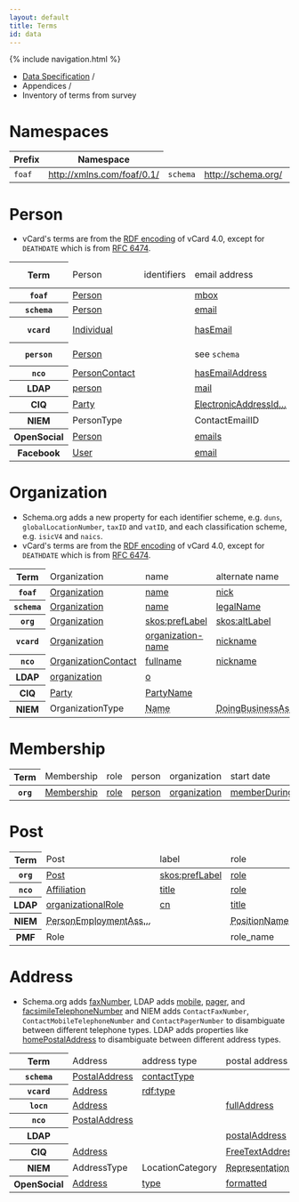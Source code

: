```yaml
---
layout: default
title: Terms
id: data
---
```

{% include navigation.html %}

<ul class="breadcrumb">
  <li><a href="/specs/">Data Specification</a> <span class="divider">/</span></li>
  <li>Appendices <span class="divider">/</span></li>
  <li class="active">Inventory of terms from survey</li>
</ul>

# Namespaces

<table>
  <thead>
    <tr>
      <th>Prefix</th>
      <th>Namespace</th>
    </tr>
  </thead>
  <tbody>
    <tr>
      <td>
        <code>foaf</code>
      </td>
      <td>
        <a href='http://xmlns.com/foaf/0.1/'>http://xmlns.com/foaf/0.1/</a>
      </td>
      <td>
        <code>schema</code>
      </td>
      <td>
        <a href='http://schema.org/'>http://schema.org/</a>
      </td>
      <td>
        <code>org</code>
      </td>
      <td>
        <a href='http://www.w3.org/ns/org#'>http://www.w3.org/ns/org#</a>
      </td>
      <td>
        <code>skos</code>
      </td>
      <td>
        <a href='http://www.w3.org/2004/02/skos/core#'>http://www.w3.org/2004/02/skos/core#</a>
      </td>
      <td>
        <code>vcard</code>
      </td>
      <td>
        <a href='http://www.w3.org/2006/vcard/ns#'>http://www.w3.org/2006/vcard/ns#</a>
      </td>
      <td>
        <code>person</code>
      </td>
      <td>
        <a href='http://www.w3.org/ns/person#'>http://www.w3.org/ns/person#</a>
      </td>
      <td>
        <code>locn</code>
      </td>
      <td>
        <a href='http://www.w3.org/ns/locn#'>http://www.w3.org/ns/locn#</a>
      </td>
      <td>
        <code>nco</code>
      </td>
      <td>
        <a href='http://www.semanticdesktop.org/ontologies/nco/#'>http://www.semanticdesktop.org/ontologies/nco/#</a>
      </td>
      <td>
        <code>nie</code>
      </td>
      <td>
        <a href='http://www.semanticdesktop.org/ontologies/nie/#'>http://www.semanticdesktop.org/ontologies/nie/#</a>
      </td>
    </tr>
  </tbody>
</table>


# Person

* vCard's terms are from the [RDF encoding](http://www.w3.org/TR/vcard-rdf/) of vCard 4.0, except for `DEATHDATE` which is from [RFC 6474](http://tools.ietf.org/html/rfc6474).

<table class='table table-striped table-condensed'>
  <thead>
    <tr>
      <th scope='row'>Term</th>
      <td>Person</td>
      <td>identifiers</td>
      <td>email address</td>
      <td>gender</td>
      <td>date of birth</td>
      <td>date of death</td>
      <td>head shot</td>
      <td>biography</td>
      <td>national identity</td>
      <td>external links</td>
      <td>name</td>
      <td>alternate name</td>
      <td>former name</td>
      <td>family name</td>
      <td>given name</td>
      <td>additional name</td>
      <td>honorific prefix</td>
      <td>honorific suffix</td>
    </tr>
  </thead>
  <tbody>
    <tr>
      <th scope='row'>
        <code>foaf</code>
      </th>
      <td>
        <a href='http://xmlns.com/foaf/spec/#term_Person'>
          Person
        </a>
      </td>
      <td>
      </td>
      <td>
        <a href='http://xmlns.com/foaf/spec/#term_mbox'>
          mbox
        </a>
      </td>
      <td>
        <a href='http://xmlns.com/foaf/spec/#term_gender'>
          gender
        </a>
      </td>
      <td>
        <a href='http://xmlns.com/foaf/spec/#term_birthday'>
          birthday
        </a>
      </td>
      <td>
      </td>
      <td>
        <a href='http://xmlns.com/foaf/spec/#term_img'>
          img
        </a>
      </td>
      <td>
      </td>
      <td>
      </td>
      <td>
        <a href='http://xmlns.com/foaf/spec/#term_page'>
          page
        </a>
      </td>
      <td>
        <a href='http://xmlns.com/foaf/spec/#term_name'>
          name
        </a>
      </td>
      <td>
        <a href='http://xmlns.com/foaf/spec/#term_nick'>
          nick
        </a>
      </td>
      <td>
      </td>
      <td>
        <a href='http://xmlns.com/foaf/spec/#term_familyName'>
          familyName
        </a>
      </td>
      <td>
        <a href='http://xmlns.com/foaf/spec/#term_givenName'>
          givenName
        </a>
      </td>
      <td>
      </td>
      <td>
        <a href='http://xmlns.com/foaf/spec/#term_title'>
          title
        </a>
      </td>
      <td>
      </td>
    </tr>
    <tr>
      <th scope='row'>
        <code>schema</code>
      </th>
      <td>
        <a href='http://schema.org/Person'>
          Person
        </a>
      </td>
      <td>
      </td>
      <td>
        <a href='http://schema.org/email'>
          email
        </a>
      </td>
      <td>
        <a href='http://schema.org/gender'>
          gender
        </a>
      </td>
      <td>
        <a href='http://schema.org/birthDate'>
          birthDate
        </a>
      </td>
      <td>
        <a href='http://schema.org/deathDate'>
          deathDate
        </a>
      </td>
      <td>
        <a href='http://schema.org/image'>
          image
        </a>
      </td>
      <td>
      </td>
      <td>
      </td>
      <td>
      </td>
      <td>
        <a href='http://schema.org/'>
          name
        </a>
      </td>
      <td>
      </td>
      <td>
      </td>
      <td>
        <a href='http://schema.org/familyName'>
          familyName
        </a>
      </td>
      <td>
        <a href='http://schema.org/givenName'>
          givenName
        </a>
      </td>
      <td>
        <a href='http://schema.org/additionalName'>
          additionalName
        </a>
      </td>
      <td>
        <a href='http://schema.org/honorificPrefix'>
          honorificPrefix
        </a>
      </td>
      <td>
        <a href='http://schema.org/honorificSuffix'>
          honorificSuffix
        </a>
      </td>
    </tr>
    <tr>
      <th scope='row'>
        <code>vcard</code>
      </th>
      <td>
        <a href='http://www.w3.org/TR/vcard-rdf/#d4e1539'>
          Individual
        </a>
      </td>
      <td>
      </td>
      <td>
        <a href='http://www.w3.org/TR/vcard-rdf/#d4e164'>
          hasEmail
        </a>
      </td>
      <td>
        <a href='http://www.w3.org/TR/vcard-rdf/#d4e200'>
          hasGender
        </a>
      </td>
      <td>
        <a href='http://www.w3.org/TR/vcard-rdf/#d4e695'>
          bday
        </a>
      </td>
      <td>
        <a href='http://tools.ietf.org/html/rfc6474#section-2.3'>
          DEATHDATE
        </a>
      </td>
      <td>
        <a href='http://www.w3.org/TR/vcard-rdf/#d4e396'>
          hasPhoto
        </a>
      </td>
      <td>
      </td>
      <td>
      </td>
      <td>
        <a href='http://www.w3.org/TR/vcard-rdf/#d4e527'>
          hasUrl
        </a>
      </td>
      <td>
        <a href='http://www.w3.org/TR/vcard-rdf/#d4e777'>
          fn
        </a>
      </td>
      <td>
        <a href='http://www.w3.org/TR/vcard-rdf/#d4e912'>
          nickname
        </a>
      </td>
      <td>
      </td>
      <td>
        <a href='http://www.w3.org/TR/vcard-rdf/#d4e764'>
          family-name
        </a>
      </td>
      <td>
        <a href='http://www.w3.org/TR/vcard-rdf/#d4e790'>
          given-name
        </a>
      </td>
      <td>
        <a href='http://www.w3.org/TR/vcard-rdf/#d4e668'>
          additional-name
        </a>
      </td>
      <td>
        <a href='http://www.w3.org/TR/vcard-rdf/#d4e804'>
          honorific-prefix
        </a>
      </td>
      <td>
        <a href='http://www.w3.org/TR/vcard-rdf/#d4e817'>
          honorific-suffix
        </a>
      </td>
    </tr>
    <tr>
      <th scope='row'>
        <code>person</code>
      </th>
      <td>
        <a href='http://www.w3.org/ns/person#Person'>
          Person
        </a>
      </td>
      <td>
      </td>
      <td>
        see <code>schema</code>
      </td>
      <td>
        see <code>schema</code>
      </td>
      <td>
        see <code>schema</code>
      </td>
      <td>
        see <code>schema</code>
      </td>
      <td>
        see <code>schema</code>
      </td>
      <td>
      </td>
      <td>
      </td>
      <td>
        see <code>foaf</code>
      </td>
      <td>
        see <code>foaf</code>
      </td>
      <td>
        <a href='http://dublincore.org/documents/dcmi-terms/#terms-alternative'>
          alternative
        </a>
      </td>
      <td>
        <a href='http://www.w3.org/ns/person#birthName'>
          birthName
        </a>
      </td>
      <td>
        see <code>foaf</code>
      </td>
      <td>
        see <code>foaf</code>
      </td>
      <td>
        see <code>schema</code>
      </td>
      <td>
        see <code>schema</code>
      </td>
      <td>
        see <code>schema</code>
      </td>
    </tr>
    <tr>
      <th scope='row'>
        <code>nco</code>
      </th>
      <td>
        <a href='http://www.semanticdesktop.org/ontologies/nco/#PersonContact'>
          PersonContact
        </a>
      </td>
      <td>
      </td>
      <td>
        <a href='http://www.semanticdesktop.org/ontologies/nco/#hasEmailAddress'>
          hasEmailAddress
        </a>
      </td>
      <td>
        <a href='http://www.semanticdesktop.org/ontologies/nco/#gender'>
          gender
        </a>
      </td>
      <td>
        <a href='http://www.semanticdesktop.org/ontologies/nco/#birthDate'>
          birthDate
        </a>
      </td>
      <td>
      </td>
      <td>
        <a href='http://www.semanticdesktop.org/ontologies/nco/#photo'>
          photo
        </a>
      </td>
      <td>
      </td>
      <td>
      </td>
      <td>
        <a href='http://www.semanticdesktop.org/ontologies/nco/#url'>
          url
        </a>
      </td>
      <td>
        <a href='http://www.semanticdesktop.org/ontologies/nco/#fullname'>
          fullname
        </a>
      </td>
      <td>
        <a href='http://www.semanticdesktop.org/ontologies/nco/#nickname'>
          nickname
        </a>
      </td>
      <td>
      </td>
      <td>
        <a href='http://www.semanticdesktop.org/ontologies/nco/#nameFamily'>
          nameFamily
        </a>
      </td>
      <td>
        <a href='http://www.semanticdesktop.org/ontologies/nco/#nameGiven'>
          nameGiven
        </a>
      </td>
      <td>
        <a href='http://www.semanticdesktop.org/ontologies/nco/#nameAdditional'>
          nameAdditional
        </a>
      </td>
      <td>
        <a href='http://www.semanticdesktop.org/ontologies/nco/#nameHonorificPrefix'>
          nameHonorificPrefix
        </a>
      </td>
      <td>
        <a href='http://www.semanticdesktop.org/ontologies/nco/#nameHonorificSuffix'>
          nameHonorificSuffix
        </a>
      </td>
    </tr>
    <tr>
      <th scope='row'>
        LDAP
      </th>
      <td>
        <a href='http://tools.ietf.org/html/rfc4519#section-3.12'>
          person
        </a>
      </td>
      <td>
      </td>
      <td>
        <a href='http://tools.ietf.org/html/rfc4524#section-2.16'>
          mail
        </a>
      </td>
      <td>
      </td>
      <td>
      </td>
      <td>
      </td>
      <td>
        <a href='http://tools.ietf.org/html/rfc2798#section-2.6'>
          jpegPhoto
        </a>
      </td>
      <td>
      </td>
      <td>
      </td>
      <td>
      </td>
      <td>
        <a href='http://tools.ietf.org/html/rfc4519#section-2.3'>
          cn
        </a>
      </td>
      <td>
      </td>
      <td>
      </td>
      <td>
        <a href='http://tools.ietf.org/html/rfc4519#section-2.32'>
          sn
        </a>
      </td>
      <td>
        <a href='http://tools.ietf.org/html/rfc4519#section-2.12'>
          givenName
        </a>
      </td>
      <td>
        <a href='http://tools.ietf.org/html/rfc4519#section-2.14'>
          initials
        </a>
      </td>
      <td>
        <a href='http://tools.ietf.org/html/rfc4519#section-2.21'>
          personalTitle
        </a>
      </td>
      <td>
        <a href='http://tools.ietf.org/html/rfc4519#section-2.11'>
          <abbr title='generationQuantifier'>generationQuantifie…</abbr>
        </a>
      </td>
    </tr>
    <tr>
      <th scope='row'>
        CIQ
      </th>
      <td>
        <a href='http://docs.oasis-open.org/ciq/v3.0/xPRL/specs/ciq-xprl-specs.html#_Toc213421948'>
          Party
        </a>
      </td>
      <td>
      </td>
      <td>
        <a href='http://docs.oasis-open.org/ciq/v3.0/specs/ciq-specs-v3.html#_Toc193533305'>
          <abbr title='ElectronicAddressIdentifier'>ElectronicAddressId…</abbr>
        </a>
      </td>
      <td>
        <a href='http://docs.oasis-open.org/emergency/edxl-have/cs01/xPIL.xsd'>
          Gender
        </a>
      </td>
      <td>
        <a href='http://docs.oasis-open.org/ciq/v3.0/specs/ciq-specs-v3.html#_Toc193533303'>
          BirthDateTime
        </a>
      </td>
      <td>
        <a href='http://docs.oasis-open.org/emergency/edxl-have/cs01/xPIL.xsd'>
          Date
        </a>
      </td>
      <td>
      </td>
      <td>
        <a href='http://docs.oasis-open.org/emergency/edxl-have/cs01/xPIL.xsd'>
          FreeTextLines
        </a>
      </td>
      <td>
      </td>
      <td>
      </td>
      <td>
        <a href='http://docs.oasis-open.org/ciq/v3.0/specs/ciq-specs-v3.html#_Toc207716020'>
          PartyName
        </a>
      </td>
      <td>
      </td>
      <td>
      </td>
      <td>
      </td>
      <td>
      </td>
      <td>
      </td>
      <td>
      </td>
      <td>
      </td>
    </tr>
    <tr>
      <th scope='row'>
        NIEM
      </th>
      <td>
        PersonType
      </td>
      <td>
      </td>
      <td>
        ContactEmailID
      </td>
      <td>
        <abbr title='PersonSex'>Sex</abbr>
      </td>
      <td>
        <abbr title='PersonBirthDate'>BirthDate</abbr>
      </td>
      <td>
        <abbr title='PersonDeathDate'>DeathDate</abbr>
      </td>
      <td>
        <abbr title='PersonDigitalImage'>DigitalImage</abbr>
      </td>
      <td>
        <abbr title='PersonDescriptionText'>DescriptionText</abbr>
      </td>
      <td>
      </td>
      <td>
      </td>
      <td>
        <abbr title='PersonFullName'>FullName</abbr>
      </td>
      <td>
        <abbr title='PersonAlternateName'>AlternateName</abbr>
      </td>
      <td>
        <abbr title='PersonMaidenName'>MaidenName</abbr>
      </td>
      <td>
        <abbr title='PersonSurName'>SurName</abbr>
      </td>
      <td>
        <abbr title='PersonGivenName'>GivenName</abbr>
      </td>
      <td>
        <abbr title='PersonMiddleName'>MiddleName</abbr>
      </td>
      <td>
        <abbr title='PersonNamePrefixText'>NamePrefixText</abbr>
      </td>
      <td>
        <abbr title='PersonNameSuffixText'>NameSuffixText</abbr>
      </td>
    </tr>
    <tr>
      <th scope='row'>
        OpenSocial
      </th>
      <td>
        <a href='http://opensocial-resources.googlecode.com/svn/spec/trunk/Social-Data.xml#Person'>
          Person
        </a>
      </td>
      <td>
      </td>
      <td>
        <a href='http://opensocial-resources.googlecode.com/svn/spec/trunk/Social-Data.xml#Person'>
          emails
        </a>
      </td>
      <td>
        <a href='http://opensocial-resources.googlecode.com/svn/spec/trunk/Social-Data.xml#Person'>
          gender
        </a>
      </td>
      <td>
        <a href='http://opensocial-resources.googlecode.com/svn/spec/trunk/Social-Data.xml#Person'>
          birthday
        </a>
      </td>
      <td>
      </td>
      <td>
        <a href='http://opensocial-resources.googlecode.com/svn/spec/trunk/Social-Data.xml#Person'>
          photos
        </a>
      </td>
      <td>
      </td>
      <td>
      </td>
      <td>
        <a href='http://opensocial-resources.googlecode.com/svn/spec/trunk/Social-Data.xml#Person'>
          urls
        </a>
      </td>
      <td>
        <a href='http://opensocial-resources.googlecode.com/svn/spec/trunk/Social-Data.xml#Person'>
          displayName
        </a>
      </td>
      <td>
        <a href='http://opensocial-resources.googlecode.com/svn/spec/trunk/Social-Data.xml#Person'>
          nickname
        </a>
      </td>
      <td>
        <a href='http://opensocial-resources.googlecode.com/svn/spec/trunk/Social-Data.xml#Person'>
          alternateNames
        </a>
      </td>
      <td>
        <a href='http://opensocial-resources.googlecode.com/svn/spec/trunk/Social-Data.xml#Name'>
          familyName
        </a>
      </td>
      <td>
        <a href='http://opensocial-resources.googlecode.com/svn/spec/trunk/Social-Data.xml#Name'>
          givenName
        </a>
      </td>
      <td>
        <a href='http://opensocial-resources.googlecode.com/svn/spec/trunk/Social-Data.xml#Name'>
          middleName
        </a>
      </td>
      <td>
        <a href='http://opensocial-resources.googlecode.com/svn/spec/trunk/Social-Data.xml#Name'>
          honorificPrefix
        </a>
      </td>
      <td>
        <a href='http://opensocial-resources.googlecode.com/svn/spec/trunk/Social-Data.xml#Name'>
          honorificSuffix
        </a>
      </td>
    </tr>
    <tr>
      <th scope='row'>
        Facebook
      </th>
      <td>
        <a href='https://developers.facebook.com/docs/reference/api/user/'>
          User
        </a>
      </td>
      <td>
      </td>
      <td>
        <a href='https://developers.facebook.com/docs/reference/api/user/'>
          email
        </a>
      </td>
      <td>
        <a href='https://developers.facebook.com/docs/reference/api/user/'>
          gender
        </a>
      </td>
      <td>
        <a href='https://developers.facebook.com/docs/reference/api/user/'>
          birthday
        </a>
      </td>
      <td>
      </td>
      <td>
        <a href='https://developers.facebook.com/docs/reference/api/user/'>
          picture
        </a>
      </td>
      <td>
        <a href='https://developers.facebook.com/docs/reference/api/user/'>
          bio
        </a>
      </td>
      <td>
      </td>
      <td>
      </td>
      <td>
        <a href='https://developers.facebook.com/docs/reference/api/user/'>
          name
        </a>
      </td>
      <td>
      </td>
      <td>
      </td>
      <td>
        <a href='https://developers.facebook.com/docs/reference/api/user/'>
          last_name
        </a>
      </td>
      <td>
        <a href='https://developers.facebook.com/docs/reference/api/user/'>
          first_name
        </a>
      </td>
      <td>
      </td>
      <td>
      </td>
      <td>
      </td>
    </tr>
  </tbody>
</table>


# Organization

* Schema.org adds a new property for each identifier scheme, e.g. `duns`, `globalLocationNumber`, `taxID` and `vatID`, and each classification scheme, e.g. `isicV4` and `naics`.
* vCard's terms are from the [RDF encoding](http://www.w3.org/TR/vcard-rdf/) of vCard 4.0, except for `DEATHDATE` which is from [RFC 6474](http://tools.ietf.org/html/rfc6474).

<table class='table table-striped table-condensed'>
  <thead>
    <tr>
      <th scope='row'>Term</th>
      <td>Organization</td>
      <td>name</td>
      <td>alternate name</td>
      <td>identifier</td>
      <td>classification</td>
      <td>child organization</td>
      <td>founding date</td>
      <td>dissolution date</td>
    </tr>
  </thead>
  <tbody>
    <tr>
      <th scope='row'>
        <code>foaf</code>
      </th>
      <td>
        <a href='http://xmlns.com/foaf/spec/#term_Organization'>
          Organization
        </a>
      </td>
      <td>
        <a href='http://xmlns.com/foaf/spec/#term_name'>
          name
        </a>
      </td>
      <td>
        <a href='http://xmlns.com/foaf/spec/#term_nick'>
          nick
        </a>
      </td>
      <td>
      </td>
      <td>
      </td>
      <td>
        <a href='http://xmlns.com/foaf/spec/#term_member'>
          member
        </a>
      </td>
      <td>
        <a href='http://xmlns.com/foaf/spec/#term_'>
          birthday
        </a>
      </td>
      <td>
      </td>
    </tr>
    <tr>
      <th scope='row'>
        <code>schema</code>
      </th>
      <td>
        <a href='http://schema.org/Organization'>
          Organization
        </a>
      </td>
      <td>
        <a href='http://schema.org/name'>
          name
        </a>
      </td>
      <td>
        <a href='http://schema.org/legalName'>
          legalName
        </a>
      </td>
      <td>
        <a href='http://schema.org/duns'>
          duns
        </a>
      </td>
      <td>
        <a href='http://schema.org/naics'>
          naics
        </a>
      </td>
      <td>
        <a href='http://schema.org/member'>
          member
        </a>
      </td>
      <td>
        <a href='http://schema.org/foundingDate'>
          foundingDate
        </a>
      </td>
      <td>
      </td>
    </tr>
    <tr>
      <th scope='row'>
        <code>org</code>
      </th>
      <td>
        <a href='http://www.w3.org/TR/vocab-org/#org:Organization'>
          Organization
        </a>
      </td>
      <td>
        <a href='http://www.w3.org/TR/skos-reference/#labels'>
          skos:prefLabel
        </a>
      </td>
      <td>
        <a href='http://www.w3.org/TR/skos-reference/#labels'>
          skos:altLabel
        </a>
      </td>
      <td>
        <a href='http://www.w3.org/TR/vocab-org/#org:identifier'>
          identifier
        </a>
      </td>
      <td>
        <a href='http://www.w3.org/TR/vocab-org/#org:classification'>
          classification
        </a>
      </td>
      <td>
        <a href='http://www.w3.org/TR/vocab-org/#org:hasSubOrganization'>
          hasSubOrganization
        </a>
      </td>
      <td>
        see <code>foaf</code>
      </td>
      <td>
      </td>
    </tr>
    <tr>
      <th scope='row'>
        <code>vcard</code>
      </th>
      <td>
        <a href='http://www.w3.org/TR/vcard-rdf/#d4e1877'>
          Organization
        </a>
      </td>
      <td>
        <a href='http://www.w3.org/TR/vcard-rdf/#d4e939'>
          organization-name
        </a>
      </td>
      <td>
        <a href='http://www.w3.org/TR/vcard-rdf/#d4e912'>
          nickname
        </a>
      </td>
      <td>
        <a href='http://www.w3.org/TR/vcard-rdf/#d4e516'>
          hasUID
        </a>
      </td>
      <td>
      </td>
      <td>
      </td>
      <td>
        <a href='http://www.w3.org/TR/vcard-rdf/#d4e695'>
          bday
        </a>
      </td>
      <td>
        <a href='http://tools.ietf.org/html/rfc6474#section-2.3'>
          DEATHDATE
        </a>
      </td>
    </tr>
    <tr>
      <th scope='row'>
        <code>nco</code>
      </th>
      <td>
        <a href='http://www.semanticdesktop.org/ontologies/nco/#OrganizationContact'>
          OrganizationContact
        </a>
      </td>
      <td>
        <a href='http://www.semanticdesktop.org/ontologies/nco/#fullname'>
          fullname
        </a>
      </td>
      <td>
        <a href='http://www.semanticdesktop.org/ontologies/nco/#nickname'>
          nickname
        </a>
      </td>
      <td>
        <a href='http://www.semanticdesktop.org/ontologies/nie/#identifier'>
          nie:identifier
        </a>
      </td>
      <td>
      </td>
      <td>
      </td>
      <td>
        <a href='http://www.semanticdesktop.org/ontologies/nco/#birthDate'>
          birthDate
        </a>
      </td>
      <td>
      </td>
    </tr>
    <tr>
      <th scope='row'>
        LDAP
      </th>
      <td>
        <a href='http://tools.ietf.org/html/rfc4519#section-3.8'>
          organization
        </a>
      </td>
      <td>
        <a href='http://tools.ietf.org/html/rfc4519#section-2.19'>
          o
        </a>
      </td>
      <td>
      </td>
      <td>
        <a href='http://tools.ietf.org/html/rfc4524#section-2.24'>
          uniqueIdentifier
        </a>
      </td>
      <td>
        <a href='http://tools.ietf.org/html/rfc4524#section-2.1'>
          businessCategory
        </a>
      </td>
      <td>
        <a href='http://tools.ietf.org/html/rfc4524#section-2.17'>
          member
        </a>
      </td>
      <td>
      </td>
      <td>
      </td>
    </tr>
    <tr>
      <th scope='row'>
        CIQ
      </th>
      <td>
        <a href='http://docs.oasis-open.org/ciq/v3.0/xPRL/specs/ciq-xprl-specs.html#_Toc213421948'>
          Party
        </a>
      </td>
      <td>
        <a href='http://docs.oasis-open.org/ciq/v3.0/specs/ciq-specs-v3.html#_Toc207716020'>
          PartyName
        </a>
      </td>
      <td>
      </td>
      <td>
        <a href='http://docs.oasis-open.org/emergency/edxl-have/cs01/xPIL.xsd'>
          Identifier
        </a>
      </td>
      <td>
        <a href='http://docs.oasis-open.org/emergency/edxl-have/cs01/xPIL.xsd'>
          Type
        </a>
      </td>
      <td>
        <a href='http://docs.oasis-open.org/ciq/v3.0/specs/ciq-specs-v3.html#_Toc193533310'>
          Relationship
        </a>
      </td>
      <td>
        <a href='http://docs.oasis-open.org/emergency/edxl-have/cs01/xPIL.xsd'>
          Date
        </a>
      </td>
      <td>
        <a href='http://docs.oasis-open.org/emergency/edxl-have/cs01/xPIL.xsd'>
          Date
        </a>
      </td>
    </tr>
    <tr>
      <th scope='row'>
        NIEM
      </th>
      <td>
        OrganizationType
      </td>
      <td>
        <abbr title='OrganizationName'>Name</abbr>
      </td>
      <td>
        <abbr title='OrganizationDoingBusinessAsName'>DoingBusinessAsName</abbr>
      </td>
      <td>
        <abbr title='OrganizationIdentification'>Identification</abbr>
      </td>
      <td>
        <abbr title='OrganizationCategory'>Category</abbr>
      </td>
      <td>
        <abbr title='OrganizationParent'>Parent</abbr>
      </td>
      <td>
        <abbr title='OrganizationEstablishedDate'>EstablishedDate</abbr>
      </td>
      <td>
        <abbr title='OrganizationTerminationDate'>TerminationDate</abbr>
      </td>
    </tr>
  </tbody>
</table>


# Membership

<table class='table table-striped table-condensed'>
  <thead>
    <tr>
      <th scope='row'>Term</th>
      <td>Membership</td>
      <td>role</td>
      <td>person</td>
      <td>organization</td>
      <td>start date</td>
      <td>end date</td>
    </tr>
  </thead>
  <tbody>
    <tr>
      <th scope='row'>
        <code>org</code>
      </th>
      <td>
        <a href='http://www.w3.org/TR/vocab-org/#org:Membership'>
          Membership
        </a>
      </td>
      <td>
        <a href='http://www.w3.org/TR/vocab-org/#org:role'>
          role
        </a>
      </td>
      <td>
        <a href='http://www.w3.org/TR/vocab-org/#org:person'>
          person
        </a>
      </td>
      <td>
        <a href='http://www.w3.org/TR/vocab-org/#org:organization'>
          organization
        </a>
      </td>
      <td>
        <a href='http://www.w3.org/TR/vocab-org/#org:memberDuring'>
          memberDuring
        </a>
      </td>
      <td>
        <a href='http://www.w3.org/TR/vocab-org/#org:memberDuring'>
          memberDuring
        </a>
      </td>
    </tr>
  </tbody>
</table>


# Post

<table class='table table-striped table-condensed'>
  <thead>
    <tr>
      <th scope='row'>Term</th>
      <td>Post</td>
      <td>label</td>
      <td>role</td>
      <td>organization</td>
      <td>person</td>
    </tr>
  </thead>
  <tbody>
    <tr>
      <th scope='row'>
        <code>org</code>
      </th>
      <td>
        <a href='http://www.w3.org/TR/vocab-org/#org:Post'>
          Post
        </a>
      </td>
      <td>
        <a href='http://www.w3.org/TR/skos-reference/#labels'>
          skos:prefLabel
        </a>
      </td>
      <td>
        <a href='http://www.w3.org/TR/vocab-org/#org:role'>
          role
        </a>
      </td>
      <td>
        <a href='http://www.w3.org/TR/vocab-org/#org:postIn'>
          postIn
        </a>
      </td>
      <td>
        <a href='http://www.w3.org/TR/vocab-org/#org:heldBy'>
          heldBy
        </a>
      </td>
    </tr>
    <tr>
      <th scope='row'>
        <code>nco</code>
      </th>
      <td>
        <a href='http://www.semanticdesktop.org/ontologies/nco/#Affiliation'>
          Affiliation
        </a>
      </td>
      <td>
        <a href='http://www.semanticdesktop.org/ontologies/nco/#title'>
          title
        </a>
      </td>
      <td>
        <a href='http://www.semanticdesktop.org/ontologies/nco/#role'>
          role
        </a>
      </td>
      <td>
        <a href='http://www.semanticdesktop.org/ontologies/nco/#org'>
          org
        </a>
      </td>
      <td>
      </td>
    </tr>
    <tr>
      <th scope='row'>
        LDAP
      </th>
      <td>
        <a href='http://tools.ietf.org/html/rfc4519#section-3.10'>
          organizationalRole
        </a>
      </td>
      <td>
        <a href='http://tools.ietf.org/html/rfc4519#section-2.3'>
          cn
        </a>
      </td>
      <td>
        <a href='http://tools.ietf.org/html/rfc4519#section-2.38'>
          title
        </a>
      </td>
      <td>
        <a href='http://tools.ietf.org/html/rfc4519#section-2.20'>
          o
        </a>
      </td>
      <td>
        <a href='http://tools.ietf.org/html/rfc4519#section-2.28'>
          roleOccupant
        </a>
      </td>
    </tr>
    <tr>
      <th scope='row'>
        NIEM
      </th>
      <td>
        <abbr title='PersonEmploymentAssociationType'>PersonEmploymentAss…</abbr>
      </td>
      <td>
      </td>
      <td>
        <abbr title='EmployeePositionName'>PositionName</abbr>
      </td>
      <td>
        Employer
      </td>
      <td>
        <abbr title='EmployeeReference'>Reference</abbr>
      </td>
    </tr>
    <tr>
      <th scope='row'>
        PMF
      </th>
      <td>
        Role
      </td>
      <td>
      </td>
      <td>
        role_name
      </td>
      <td>
        primary_object
      </td>
      <td>
        related_object
      </td>
    </tr>
  </tbody>
</table>


# Address

* Schema.org adds [faxNumber](http://schema.org/PostalAddress), LDAP adds [mobile](http://tools.ietf.org/html/rfc4524#section-2.18), [pager](http://tools.ietf.org/html/rfc4524#section-2.20),
and [facsimileTelephoneNumber](http://tools.ietf.org/html/rfc4519#section-2.10) and NIEM adds `ContactFaxNumber`, `ContactMobileTelephoneNumber` and `ContactPagerNumber` to disambiguate between different telephone types. LDAP adds properties like [homePostalAddress](http://tools.ietf.org/html/rfc4524#section-2.13) to disambiguate between different address types.

<table class='table table-striped table-condensed'>
  <thead>
    <tr>
      <th scope='row'>Term</th>
      <td>Address</td>
      <td>address type</td>
      <td>postal address</td>
      <td>telephone</td>
    </tr>
  </thead>
  <tbody>
    <tr>
      <th scope='row'>
        <code>schema</code>
      </th>
      <td>
        <a href='http://schema.org/PostalAddress'>
          PostalAddress
        </a>
      </td>
      <td>
        <a href='http://schema.org/contactType'>
          contactType
        </a>
      </td>
      <td>
      </td>
      <td>
        <a href='http://schema.org/telephone'>
          telephone
        </a>
      </td>
    </tr>
    <tr>
      <th scope='row'>
        <code>vcard</code>
      </th>
      <td>
        <a href='http://www.w3.org/TR/vcard-rdf/#d4e1126'>
          Address
        </a>
      </td>
      <td>
        <a href='http://www.w3.org/TR/rdf-schema/#ch_type'>
          rdf:type
        </a>
      </td>
      <td>
      </td>
      <td>
        <a href='http://www.w3.org/TR/vcard-rdf/#d4e491'>
          hasTelephone
        </a>
      </td>
    </tr>
    <tr>
      <th scope='row'>
        <code>locn</code>
      </th>
      <td>
        <a href='http://philarcher.org/isa/locn-v1.00.html#locn:Address'>
          Address
        </a>
      </td>
      <td>
      </td>
      <td>
        <a href='http://philarcher.org/isa/locn-v1.00.html#locn:fullAddress'>
          fullAddress
        </a>
      </td>
      <td>
      </td>
    </tr>
    <tr>
      <th scope='row'>
        <code>nco</code>
      </th>
      <td>
        <a href='http://www.semanticdesktop.org/ontologies/nco/#PostalAddress'>
          PostalAddress
        </a>
      </td>
      <td>
      </td>
      <td>
      </td>
      <td>
      </td>
    </tr>
    <tr>
      <th scope='row'>
        LDAP
      </th>
      <td>
      </td>
      <td>
      </td>
      <td>
        <a href='http://tools.ietf.org/html/rfc4519#section-2.23'>
          postalAddress
        </a>
      </td>
      <td>
        <a href='http://tools.ietf.org/html/rfc4519#section-2.35'>
          telephoneNumber
        </a>
      </td>
    </tr>
    <tr>
      <th scope='row'>
        CIQ
      </th>
      <td>
        <a href='http://docs.oasis-open.org/ciq/v3.0/specs/ciq-specs-v3.html#_Toc207716059'>
          Address
        </a>
      </td>
      <td>
      </td>
      <td>
        <a href='http://docs.oasis-open.org/ciq/v3.0/specs/ciq-specs-v3.html#_Toc207716059'>
          FreeTextAddress
        </a>
      </td>
      <td>
        <a href='http://docs.oasis-open.org/ciq/v3.0/specs/ciq-specs-v3.html#_Toc193533305'>
          ContactNumber
        </a>
      </td>
    </tr>
    <tr>
      <th scope='row'>
        NIEM
      </th>
      <td>
        AddressType
      </td>
      <td>
        LocationCategory
      </td>
      <td>
        <abbr title='AddressRepresentation'>Representation</abbr>
      </td>
      <td>
        <abbr title='ContactTelephoneNumber'>TelephoneNumber</abbr>
      </td>
    </tr>
    <tr>
      <th scope='row'>
        OpenSocial
      </th>
      <td>
        <a href='http://opensocial-resources.googlecode.com/svn/spec/trunk/Social-Data.xml#Address'>
          Address
        </a>
      </td>
      <td>
        <a href='http://opensocial-resources.googlecode.com/svn/spec/trunk/Social-Data.xml#Address'>
          type
        </a>
      </td>
      <td>
        <a href='http://opensocial-resources.googlecode.com/svn/spec/trunk/Social-Data.xml#Address'>
          formatted
        </a>
      </td>
      <td>
        <a href='http://opensocial-resources.googlecode.com/svn/spec/trunk/Social-Data.xml#Address'>
          phoneNumbers
        </a>
      </td>
    </tr>
  </tbody>
</table>

